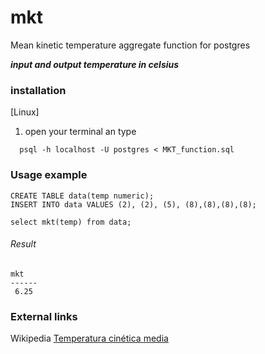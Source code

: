 # mkt
Mean kinetic temperature aggregate function for postgres

**_input and output temperature in celsius_**

### installation
[Linux]
1. open your terminal an type
```
  psql -h localhost -U postgres < MKT_function.sql
```

### Usage example

```
CREATE TABLE data(temp numeric);
INSERT INTO data VALUES (2), (2), (5), (8),(8),(8),(8);

select mkt(temp) from data;

```
###### Result
```
mkt  
------
 6.25
```

### External links
Wikipedia [Temperatura cinética media](https://es.wikipedia.org/wiki/Temperatura_cin%C3%A9tica_media)
